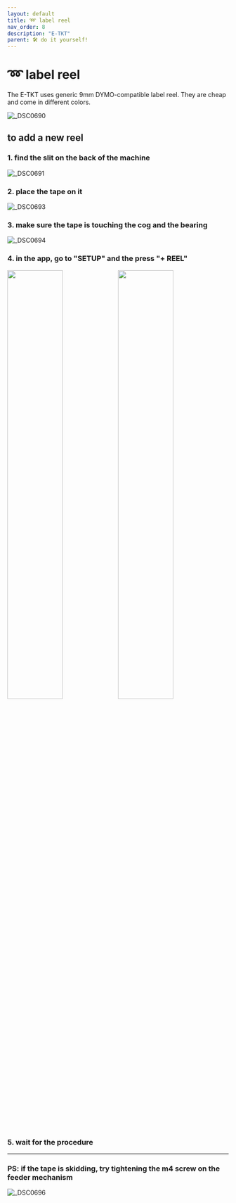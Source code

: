 ```yaml
---
layout: default
title: ➿ label reel
nav_order: 8
description: "E-TKT"
parent: 🛠️ do it yourself!
---
```


# ➿ **label reel**

The E-TKT uses generic 9mm DYMO-compatible label reel. They are cheap and come in different colors.

![_DSC0690](https://user-images.githubusercontent.com/15098003/196272453-34eda44a-7b39-4f8a-b2a1-b5b868ae7e0e.jpg)

## to add a new reel

### 1. find the slit on the back of the machine
![_DSC0691](https://user-images.githubusercontent.com/15098003/196272457-49baf94d-b491-4d32-961f-a51a5a3d0c4f.jpg)

### 2. place the tape on it
![_DSC0693](https://user-images.githubusercontent.com/15098003/196272459-b45b0007-b8a0-4052-b4e4-fe75423afc4c.jpg)

### 3. make sure the tape is touching the cog and the bearing
![_DSC0694](https://user-images.githubusercontent.com/15098003/196272462-82975dcc-011a-4393-a01f-a3d33e115fdb.jpg)

### 4. in the app, go to "SETUP" and the press "+ REEL"

<img src="https://user-images.githubusercontent.com/15098003/196279872-b6f401ca-5ff9-41bf-853e-ac6cf6efcbfc.png" width="50%"><img src="https://user-images.githubusercontent.com/15098003/196279878-43450431-d4ab-4c54-bf0a-31f968f13b34.png" width="50%">

### 5. wait for the procedure

----

### PS: if the tape is skidding, try tightening the m4 screw on the feeder mechanism
![_DSC0696](https://user-images.githubusercontent.com/15098003/196272465-d510f039-e1c5-4b89-814f-c43685c65365.jpg)
